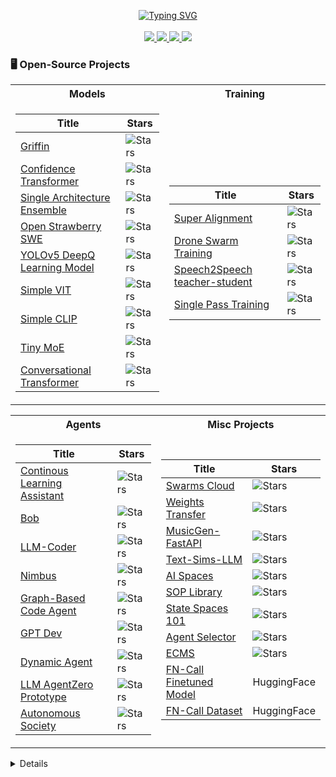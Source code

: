<p align="center">
<a href="https://github.com/drkostas">
    <img src="https://readme-typing-svg.demolab.com?font=Georgia&size=18&duration=2000&pause=100&multiline=true&width=500&height=80&lines=Peyton+Tolbert;Researcher+%7C+AI+Developer;LLM+%7C+Agents" alt="Typing SVG" />
</a>

<br/>
<br/>

<a href="https://peytontolbert.com">
    <img src="https://img.shields.io/badge/Website-peytontolbert.com-red?style=flat-square">
</a>  

<a href="https://peytontolbert.com/software-resume.pdf">
    <img src="https://img.shields.io/badge/PDF-CV-red?style=flat-square&logo=adobe">
</a>  


<a href="https://www.linkedin.com/in/peyton-tolbert-5a1459159">
    <img src="https://img.shields.io/badge/-Linkedin-blue?style=flat-square&logo=linkedin">
</a>
    
<a href="mailto:email@peytontolbert.com">
    <img src="https://img.shields.io/badge/-Email-red?style=flat-square&logo=gmail&logoColor=white">
</a>



### 🖥️ Open-Source Projects
<table>
<tr><th>Models</th><th>Training</th></tr>
<tr><td>

|Title | Stars |
|--|--|
| [Griffin](https://github.com/peytontolbert/Griffin) | <img alt="Stars" src="https://img.shields.io/github/stars/peytontolbert/Griffin?style=flat-square&labelColor=black"/>|
| [Confidence Transformer](https://github.com/peytontolbert/ConfidenceTransformer) | <img alt="Stars" src="https://img.shields.io/github/stars/peytontolbert/ConfidenceTransformer?style=flat-square&labelColor=black"/>|
| [Single Architecture Ensemble](https://github.com/peytontolbert/SingleArchitectureEnsemble) | <img alt="Stars" src="https://img.shields.io/github/stars/peytontolbert/SingleArchitectureEnsemble?style=flat-square&labelColor=black"/>|
| [Open Strawberry SWE](https://github.com/peytontolbert/OpenStrawberry) | <img alt="Stars" src="https://img.shields.io/github/stars/peytontolbert/OpenStrawberry?style=flat-square&labelColor=black"/>|
| [YOLOv5 DeepQ Learning Model](https://github.com/peytontolbert/yolov5DeepQLearning) | <img alt="Stars" src="https://img.shields.io/github/stars/peytontolbert/yolov5DeepQLearning?style=flat-square&labelColor=black"/>|
| [Simple VIT](https://github.com/peytontolbert/simpleViT) | <img alt="Stars" src="https://img.shields.io/github/stars/peytontolbert/simpleViT?style=flat-square&labelColor=black"/>|
| [Simple CLIP](https://github.com/peytontolbert/simple-CLIP) |  <img alt="Stars" src="https://img.shields.io/github/stars/peytontolbert/simple-CLIP?style=flat-square&labelColor=black"/>|
| [Tiny MoE](https://github.com/peytontolbert/tinylm) | <img alt="Stars" src="https://img.shields.io/github/stars/peytontolbert/TinyLM?style=flat-square&labelColor=black"/>|
| [Conversational Transformer](https://github.com/peytontolbert/ConversationalTransformer) | <img alt="Stars" src="https://img.shields.io/github/stars/peytontolbert/ConversationalTransformer?style=flat-square&labelColor=black"/>|
</td><td>

|Title | Stars |
|--|--|
| [Super Alignment](https://github.com/peytontolbert/SuperAlignment) | <img alt="Stars" src="https://img.shields.io/github/stars/peytontolbert/SuperAlignment?style=flat-square&labelColor=black"/>|
| [Drone Swarm Training](https://github.com/peytontolbert/swarm-drone-hrtx) |  <img alt="Stars" src="https://img.shields.io/github/stars/peytontolbert/swarm-drone-hrtx?style=flat-square&labelColor=black"/>|
| [Speech2Speech teacher-student](https://github.com/peytontolbert/T5-SpeechtoSpeech) |  <img alt="Stars" src="https://img.shields.io/github/stars/peytontolbert/T5-SpeechtoSpeech?style=flat-square&labelColor=black"/>|
| [Single Pass Training](https://github.com/peytontolbert/SinglePassTransformer) | <img alt="Stars" src="https://img.shields.io/github/stars/peytontolbert/SinglePassTransformer?style=flat-square&labelColor=black"/>|

</td></tr> </table>

<table>
<tr><th>Agents </th><th>Misc Projects </th></tr>
<tr><td>

|Title | Stars |
|--|--|
| [Continous Learning Assistant](https://github.com/peytontolbert/continuous-learning-assistant) | <img alt="Stars" src="https://img.shields.io/github/stars/peytontolbert/continuous-learning-assistant?style=flat-square&labelColor=black"/>|
| [Bob](https://github.com/peytontolbert/bob-agi) | <img alt="Stars" src="https://img.shields.io/github/stars/peytontolbert/bob-agi?style=flat-square&labelColor=black"/>|
| [LLM-Coder](https://github.com/peytontolbert/llm-coder) | <img alt="Stars" src="https://img.shields.io/github/stars/peytontolbert/llm-coder?style=flat-square&labelColor=black"/>|
| [Nimbus](https://github.com/peytontolbert/Nimbus) |  <img alt="Stars" src="https://img.shields.io/github/stars/peytontolbert/Nimbus?style=flat-square&labelColor=black"/>|
| [Graph-Based Code Agent](https://github.com/peytontolbert/GCBMS) | <img alt="Stars" src="https://img.shields.io/github/stars/peytontolbert/GCBMS?style=flat-square&labelColor=black"/>|
| [GPT Dev](https://github.com/peytontolbert/GPTDev) | <img alt="Stars" src="https://img.shields.io/github/stars/peytontolbert/GPTDev?style=flat-square&labelColor=black"/>|
| [Dynamic Agent](https://github.com/peytontolbert/DynamicAgent) | <img alt="Stars" src="https://img.shields.io/github/stars/peytontolbert/GCBMS?style=flat-square&labelColor=black"/>|
| [LLM AgentZero Prototype](https://github.com/peytontolbert/LLMAgentSystem) | <img alt="Stars" src="https://img.shields.io/github/stars/peytontolbert/LLMAgentSystem?style=flat-square&labelColor=black"/>|
| [Autonomous Society](https://github.com/peytontolbert/AutonomousDigitalSociety) |  <img alt="Stars" src="https://img.shields.io/github/stars/peytontolbert/AutonomousDigitalSociety?style=flat-square&labelColor=black"/>|
</td><td>

|Title | Stars |
|--|--|
| [Swarms Cloud](https://github.com/The-Swarm-Corporation/swarms-cloud) | <img alt="Stars" src="https://img.shields.io/github/stars/The-Swarm-Corporation/swarms-cloud?style=flat-square&labelColor=black"/>
| [Weights Transfer](https://github.com/peytontolbert/TransformerWeightsTransfer) | <img alt="Stars" src="https://img.shields.io/github/stars/peytontolbert/TransformerWeightsTransfer?style=flat-square&labelColor=black"/>
| [MusicGen-FastAPI](https://github.com/peytontolbert/musicgen-fastapi) | <img alt="Stars" src="https://img.shields.io/github/stars/peytontolbert/musicgen-fastapi?style=flat-square&labelColor=black"/>
| [Text-Sims-LLM](https://github.com/peytontolbert/text-sims-llm) | <img alt="Stars" src="https://img.shields.io/github/stars/peytontolbert/text-sims-llm?style=flat-square&labelColor=black"/>
| [AI Spaces](https://github.com/peytontolbert/ai-space-calls) | <img alt="Stars" src="https://img.shields.io/github/stars/peytontolbert/ai-space-calls?style=flat-square&labelColor=black"/>
| [SOP Library](https://github.com/peytontolbert/SOPLibrary) | <img alt="Stars" src="https://img.shields.io/github/stars/peytontolbert/SOPLibrary?style=flat-square&labelColor=black"/>
| [State Spaces 101](https://github.com/peytontolbert/statespace_101) |  <img alt="Stars" src="https://img.shields.io/github/stars/peytontolbert/statespace_101?style=flat-square&labelColor=black"/>
| [Agent Selector](https://github.com/peytontolbert/AgentSelector) | <img alt="Stars" src="https://img.shields.io/github/stars/peytontolbert/AgentSelector?style=flat-square&labelColor=black"/>
| [ECMS](https://github.com/peytontolbert/ECMSv2) | <img alt="Stars" src="https://img.shields.io/github/stars/peytontolbert/ECMSv2?style=flat-square&labelColor=black"/>
| [FN-Call Finetuned Model](https://huggingface.co/AgoraX/Lumixion-e1-70k-fncall-qlora) | HuggingFace|
| [FN-Call Dataset](https://huggingface.co/datasets/AgoraX/OpenImage-FNCall-50k) | HuggingFace|
</td></tr> </table>

<details>



<!--
**peytontolbert/peytontolbert** is a ✨ _special_ ✨ repository because its `README.md` (this file) appears on your GitHub profile.

Here are some ideas to get you started:

- 🔭 I’m currently working on ...
- 🌱 I’m currently learning ...
- 👯 I’m looking to collaborate on ...
- 🤔 I’m looking for help with ...
- 💬 Ask me about ...
- 📫 How to reach me: ...
- 😄 Pronouns: ...
- ⚡ Fun fact: ...
-->
